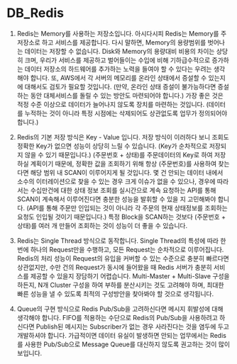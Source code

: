 # DB_Redis

1. Redis는 Memory를 사용하는 저장소입니다. 
아시다시피 Redis는 Memory를 주 저장소로 하고 서비스를 제공합니다. 
다시 말하면, Memory의 용량범위를 벗어나는 데이터는 저장할 수 없습니다. 
Disk와 Memory의 용량대비 비용의 차이는 상당히 크며, 우리가 서비스를 제공하고 벌어들이는 수입에 비해 기하급수적으로 증가하는 데이터 저장소의 하드웨어를 추가하는 노력을 들여야 할 수 있다는 우려는 생각해야 합니다. 
또, AWS에서 각 서버의 메모리를 온라인 상태에서 증설할 수 있는지에 대해서도 검토가 필요할 것입니다. (만약, 온라인 상태 증설이 불가능하다면 증설하는 동안 대체서비스를 돌릴 수 있는 방안도 마련되어야 합니다.)
가장 좋은 것은 적정 수준 이상으로 데이터가 늘어나지 않도록 장치를 마련하는 것입니다. (데이터를 누적하는 것이 아니라 특정 시점에는 삭제되어도 상관없도록 업무가 정의되어야 합니다.)

2. Redis의 기본 저장 방식은 Key - Value 입니다. 
저장 방식이 이러하다 보니 조회도 정확한 Key가 없으면 성능이 상당히 느릴 수 있습니다. (Key가 순차적으로 저장되지 않을 수 있기 때문입니다.)
(주문번호 + 상태)를 주문데이터의 Key로 하여 저장하실 계획이기 때문에, 정확한 값을 조회하기 위해 항상 (주문번호)를 사용하여 찾는다면 해당 범위 내 SCAN이 이루어지게 될 것입니다. 
몇 건 안되는 데이터 내에서 소수의 이터레이션으로 찾을 수 있는 경우 크게 이슈가 없을 수 있으나, 
경우에 따라서는 수십만건에 대한 상태 정보 조회를 실시간으로 계속 요청하는 API를 통해 SCAN이 계속해서 이루어진다면 충분한 성능을 발휘할 수 있을 지 고민해봐야 합니다. 
(API를 통해 주문만 인입되는 것이 아니라 각 주문의 현재 상태정보를 조회하는 요청도 인입될 것이기 때문입니다.)
특정 Block을 SCAN하는 것보다 (주문번호 + 상태)를 여러 개 만들어 조회하는 것이 성능이 더 좋을 수 있습니다. 


3. Redis는 Single Thread 방식으로 동작합니다. 
Single Thread의 특성에 따라 한 번에 하나의 Request만을 수행하고, 모든 Request는 순차적으로 이루어집니다. 
Redis의 처리 성능이 Request의 유입을 커버할 수 있는 수준으로 충분히 빠르다면 상관없지만, 수만 건의 Request가 동시에 들어왔을 때 Redis 서버가 충분히 서비스를 제공할 수 있을지 장담하기 어렵습니다. 
Multi-Master + Multi-Slave 구성을 하든지, N개 Cluster 구성을 하여 부하를 분산시키는 것도 고려해야 하며, 최대한 빠른 성능을 낼 수 있도록 최적의 구성방안을 찾아봐야 할 것으로 생각됩니다. 

4. Queue의 구현 방식으로 Redis Pub/Sub을 고려하신다면 메시지 휘발성에 대해 생각해야 합니다. 
FIFO를 적용하는 수단으로 Redis의 Pub/Sub을 사용하려고 하신다면 Publish된 메시지는 Subscriber가 없는 경우 사라진다는 것을 염두에 두고 개발하셔야 합니다. 
가급적이면 데이터 유실이 발생하면 안되는 업무에서는 Redis를 사용한 Pub/Sub으로 Message Queue를 대신하지 않도록 권고하는 것이 많이 보입니다. 
